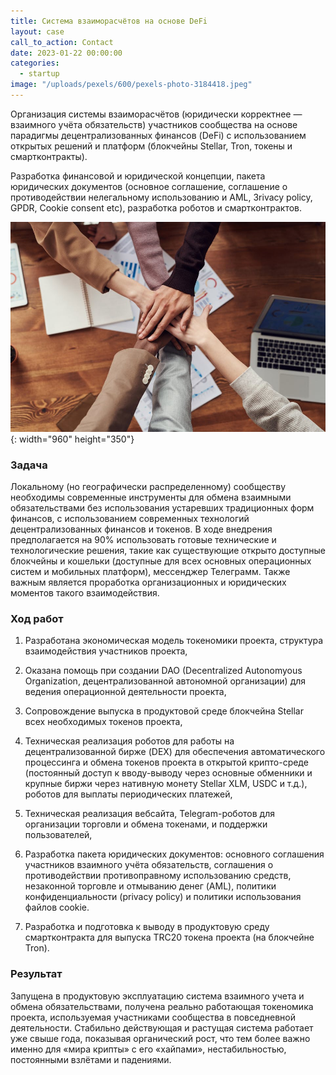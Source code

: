 ```yaml
---
title: Система взаиморасчётов на основе DeFi
layout: case
call_to_action: Contact
date: 2023-01-22 00:00:00
categories:
  - startup
image: "/uploads/pexels/600/pexels-photo-3184418.jpeg"
---
```


Организация системы взаиморасчётов (юридически корректнее — взаимного учёта обязательств) участников сообщества на основе парадигмы децентрализованных финансов (DeFi) с использованием открытых решений и платформ (блокчейны Stellar, Tron, токены и смартконтракты).

Разработка финансовой и юридической концепции, пакета юридических документов (основное соглашение, соглашение о противодействии нелегальному использованию и AML, Зrivacy policy, GPDR, Cookie consent etc), разработка роботов и смартконтрактов.

![](/uploads/pexels/960/pexels-photo-3184418.jpeg){: width="960" height="350"}

### Задача

Локальному (но географически распределенному) сообществу необходимы современные инструменты для обмена взаимными обязательствами без использования устаревших традиционных форм финансов, с использованием современных технологий децентрализованных финансов и токенов. В ходе внедрения предполагается на 90% использовать готовые технические и технологические решения, такие как существующие открыто доступные блокчейны и кошельки (доступные для всех основных операционных систем и мобильных платформ), мессенджер Телеграмм. Также важным является проработка организационных и юридических моментов такого взаимодействия.

### Ход работ

1. Разработана экономическая модель токеномики проекта, структура взаимодействия участников проекта,

2. Оказана помощь при создании DAO (Decentralized Autonomyous Organization, децентрализованной автономной организации) для ведения операционной деятельности проекта,

3. Сопровождение выпуска в продуктовой среде блокчейна Stellar всех необходимых токенов проекта,

4. Техническая реализация роботов для работы на децентрализованной бирже (DEX) для обеспечения автоматического процессинга и обмена токенов проекта в открытой крипто-среде (постоянный доступ к вводу-выводу через основные обменники и крупные биржи через нативную монету Stellar XLM, USDC и т.д.), роботов для выплаты периодических платежей,

5. Техническая реализация вебсайта, Telegram-роботов для организации торговли и обмена токенами, и поддержки пользователей,

6. Разработка пакета юридических документов: основного соглашения участников взаимного учёта обязательств, соглашения о противодействии противоправному использованию средств, незаконной торговле и отмыванию денег (AML), политики конфиденциальности (privacy policy) и политики использования файлов cookie.

7. Разработка и подготовка к выводу в продуктовую среду смартконтракта для выпуска TRC20 токена проекта (на блокчейне Tron). 

### Результат

Запущена в продуктовую эксплуатацию система взаимного учета и обмена обязательствами, получена реально работающая токеномика проекта, используемая участниками сообщества в повседневной деятельности. Стабильно действующая и растущая система работает уже свыше года, показывая органический рост, что тем более важно именно для «мира крипты» с его «хайпами», нестабильностью, постоянными взлётами и падениями.